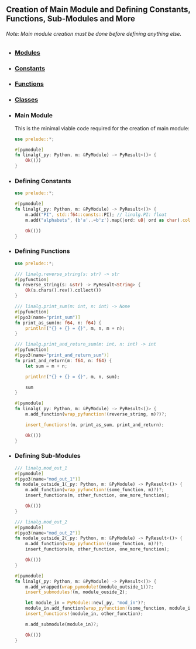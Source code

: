 ## Creation of Main Module and Defining Constants, Functions, Sub-Modules and More

###### Note: Main module creation must be done before defining anything else.

+ ### [Modules](1.1.0_modules.md)
+ ### [Constants](1.1.0_constants.md)
+ ### [Functions](1.3.0.functions.md)
+ ### [Classes](1.4.0.classes.md)

+ ### Main Module
    This is the minimal viable code required for the creation of main module:

    ```rust
    use prelude::*;
    
    #[pymodule]
    fn linalg(_py: Python, m: &PyModule) -> PyResult<()> {
        Ok(())
    }
    ```

+ ### Defining Constants
    ```rust
    use prelude::*;
    
    #[pymodule]
    fn linalg(_py: Python, m: &PyModule) -> PyResult<()> {
        m.add("PI", std::f64::consts::PI); // linalg.PI: float
        m.add("alphabets", (b'a'..=b'z').map(|ord: u8| ord as char).collect::<String>())?; // linalg.alphabets: str

        Ok(())
    }
    ```

+ ### Defining Functions
    ```rust
    use prelude::*;

    /// linalg.reverse_string(s: str) -> str
    #[pyfunction]
    fn reverse_string(s: &str) -> PyResult<String> {
        Ok(s.chars().rev().collect())
    }

    /// linalg.print_sum(m: int, n: int) -> None
    #[pyfunction]
    #[pyo3(name="print_sum")]
    fn print_as_sum(m: f64, n: f64) {
        println!("{} + {} = {}", m, n, m + n);
    }

    /// linalg.print_and_return_sum(m: int, n: int) -> int
    #[pyfunction]
    #[pyo3(name="print_and_return_sum")]
    fn print_and_return(m: f64, n: f64) {
        let sum = m + n;
    
        println!("{} + {} = {}", m, n, sum);

        sum
    }

    #[pymodule]
    fn linalg(_py: Python, m: &PyModule) -> PyResult<()> {
        m.add_function(wrap_pyfunction!(reverse_string, m)?)?;

        insert_functions!(m, print_as_sum, print_and_return);

        Ok(())
    }
    ```

+ ### Defining Sub-Modules
    ```rust
    /// linalg.mod_out_1
    #[pymodule]
    #[pyo3(name="mod_out_1")]
    fn module_outside_1(_py: Python, m: &PyModule) -> PyResult<()> {
        m.add_function(wrap_pyfunction!(some_function, m)?)?;
        insert_functions(m, other_function, one_more_function);

        Ok(())
    }

    /// linalg.mod_out_2
    #[pymodule]
    #[pyo3(name="mod_out_2")]
    fn module_outside_2(_py: Python, m: &PyModule) -> PyResult<()> {
        m.add_function(wrap_pyfunction!(some_function, m)?)?;
        insert_functions(m, other_function, one_more_function);

        Ok(())
    }

    #[pymodule]
    fn linalg(_py: Python, m: &PyModule) -> PyResult<()> {
        m.add_wrapped(wrap_pymodule!(module_outside_1))?;
        insert_submodules!(m, module_ouside_2);

        let module_in = PyModule::new(_py, "mod_in")?;
        module_in.add_function(wrap_pyfunction!(some_function, module_in)?)?;
        insert_functions!(module_in, other_function);

        m.add_submodule(module_in)?;

        Ok(())
    }
    ```
